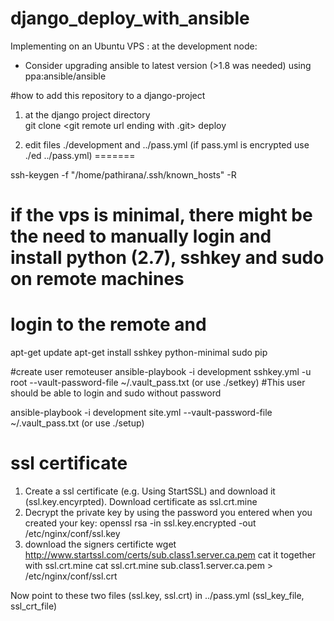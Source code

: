 # django_deploy_with_ansible
Implementing on an Ubuntu VPS
: at the development node:
 -  Consider upgrading ansible to latest version (>1.8 was needed) using ppa:ansible/ansible 

#how to add this repository to a django-project
1. at the django project directory  
git clone  <git remote url ending with .git> deploy

2. edit files ./development and ../pass.yml (if pass.yml is encrypted use ./ed ../pass.yml)
=======

ssh-keygen -f "/home/pathirana/.ssh/known_hosts" -R  <host> 

# if the vps is minimal, there might be the need to manually login and install python (2.7), sshkey and sudo on remote machines
# login to the remote and 
apt-get update
apt-get install sshkey python-minimal sudo pip


#create user remoteuser
ansible-playbook -i development sshkey.yml -u root  --vault-password-file ~/.vault_pass.txt
(or use ./setkey)
#This user should be able to login and sudo without password

ansible-playbook -i development  site.yml --vault-password-file ~/.vault_pass.txt 
(or use ./setup)

# ssl certificate
1. Create a ssl certificate (e.g. Using StartSSL) and download it (ssl.key.encyrpted). Download certificate as ssl.crt.mine
2. Decrypt the private key by using the password you entered when you created your key:
openssl rsa -in ssl.key.encrypted -out /etc/nginx/conf/ssl.key
3. download the signers certificte
wget http://www.startssl.com/certs/sub.class1.server.ca.pem
cat it together with ssl.crt.mine
cat ssl.crt.mine sub.class1.server.ca.pem > /etc/nginx/conf/ssl.crt 

Now point to these two files (ssl.key, ssl.crt) in ../pass.yml (ssl_key_file, ssl_crt_file)
